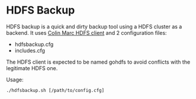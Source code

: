 # HDFS Backup

HDFS backup is a quick and dirty backup tool using a HDFS cluster as a backend. It uses [Colin Marc HDFS client](https://github.com/colinmarc/hdfs) and 2 configuration files:

- hdfsbackup.cfg
- includes.cfg

The HDFS client is expected to be named gohdfs to avoid conflicts with the legitimate HDFS one.

Usage:

```
./hdfsbackup.sh [/path/to/config.cfg]
```
